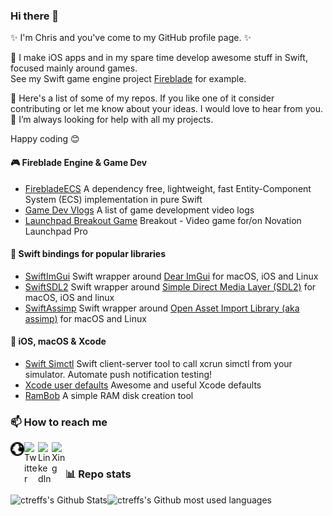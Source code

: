 ### Hi there 👋

✨ I'm Chris and you've come to my GitHub profile page. ✨

🔭 I make iOS apps and in my spare time develop awesome stuff in Swift, focused mainly around games.    
See my Swift game engine project [Fireblade](https://github.com/fireblade-engine) for example.  

💬 Here's a list of some of my repos. If you like one of it consider contributing or let me know about your ideas. I would love to hear from you.  
🤔 I’m always looking for help with all my projects.  

Happy coding 😊

#### 🎮 Fireblade Engine & Game Dev

* [FirebladeECS](https://github.com/fireblade-engine/ecs) A dependency free, lightweight, fast Entity-Component System (ECS) implementation in pure Swift
* [Game Dev Vlogs](https://github.com/ctreffs/game-dev-vlogs) A list of game development video logs
* [Launchpad Breakout Game](https://github.com/ctreffs/launchpad-breakout) Breakout - Video game for/on Novation Launchpad Pro

#### 🔗 Swift bindings for popular libraries

* [SwiftImGui](https://github.com/ctreffs/SwiftImGui) Swift wrapper around [Dear ImGui](https://github.com/ocornut/imgui) for macOS, iOS and Linux
* [SwiftSDL2](https://github.com/ctreffs/SwiftSDL2) Swift wrapper around [Simple Direct Media Layer (SDL2)](https://www.libsdl.org) for macOS, iOS and linux
* [SwiftAssimp](https://github.com/ctreffs/SwiftAssimp) Swift wrapper around [Open Asset Import Library (aka assimp)](https://www.assimp.org) for macOS and Linux

#### 📱 iOS, macOS & Xcode

* [Swift Simctl](https://github.com/ctreffs/SwiftSimctl) Swift client-server tool to call xcrun simctl from your simulator. Automate push notification testing!
* [Xcode user defaults](https://github.com/ctreffs/xcode-defaults) Awesome and useful Xcode defaults
* [RamBob](https://github.com/ctreffs/RamBob) A simple RAM disk creation tool

### 📫 How to reach me


[<img align="left" width="22px" alt="https://ctreffs.de" src="https://raw.githubusercontent.com/iconic/open-iconic/master/svg/globe.svg" />][website]
[<img align="left" width="22px" alt="Twitter" src="https://cdn.jsdelivr.net/npm/simple-icons/icons/twitter.svg" />][twitter]
[<img align="left" width="22px" alt="LinkedIn" src="https://cdn.jsdelivr.net/npm/simple-icons/icons/linkedin.svg" />][linkedin]
[<img align="left" width="22px" alt="Xing" src="https://cdn.jsdelivr.net/npm/simple-icons/icons/xing.svg" />][xing]

<br/>

### 📊 Repo stats

<img align="left" alt="ctreffs's Github Stats" src="https://github-readme-stats.vercel.app/api?username=ctreffs&show_icons=true&hide_border=true&count_private=true&include_all_commits=false&hide_title=true" />
<img align="left" alt="ctreffs's Github most used languages" src="https://github-readme-stats.vercel.app/api/top-langs/?username=ctreffs&layout=compact&hide_border=true&hide_title=true&card_width=200" />


<!-- References -->

[website]: https://ctreffs.de
[instagram]: https://www.instagram.com/chrisdailygrind
[linkedin]: https://www.linkedin.com/in/ctreffs
[soundcloud]: https://soundcloud.com/chrisdailygrind
[twitter]: https://twitter.com/ChrisDailyGrind
[xing]: https://www.xing.com/profile/Christian_Treffs
